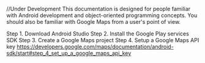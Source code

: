 //Under Development
This documentation is designed for people familiar with Android development and object-oriented programming concepts. You should also be familiar with Google Maps from a user's point of view.

Step 1. Download Android Studio
Step 2. Install the Google Play services SDK
Step 3. Create a Google Maps project
Step 4. Setup a Google Maps API key
https://developers.google.com/maps/documentation/android-sdk/start#step_4_set_up_a_google_maps_api_key